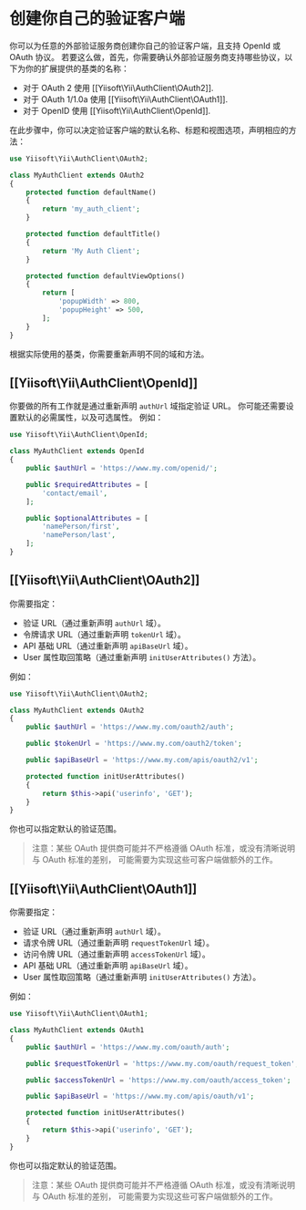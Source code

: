 创建你自己的验证客户端
======================

你可以为任意的外部验证服务商创建你自己的验证客户端，且支持 OpenId 或 OAuth 协议。
若要这么做，首先，你需要确认外部验证服务商支持哪些协议，以下为你的扩展提供的基类的名称：

 - 对于 OAuth 2 使用 [[Yiisoft\Yii\AuthClient\OAuth2]].
 - 对于 OAuth 1/1.0a 使用 [[Yiisoft\Yii\AuthClient\OAuth1]].
 - 对于 OpenID 使用 [[Yiisoft\Yii\AuthClient\OpenId]].

在此步骤中，你可以决定验证客户端的默认名称、标题和视图选项，声明相应的方法：

```php
use Yiisoft\Yii\AuthClient\OAuth2;

class MyAuthClient extends OAuth2
{
    protected function defaultName()
    {
        return 'my_auth_client';
    }

    protected function defaultTitle()
    {
        return 'My Auth Client';
    }

    protected function defaultViewOptions()
    {
        return [
            'popupWidth' => 800,
            'popupHeight' => 500,
        ];
    }
}
```

根据实际使用的基类，你需要重新声明不同的域和方法。

## [[Yiisoft\Yii\AuthClient\OpenId]]

你要做的所有工作就是通过重新声明 `authUrl` 域指定验证 URL。
你可能还需要设置默认的必需属性，以及可选属性。
例如：

```php
use Yiisoft\Yii\AuthClient\OpenId;

class MyAuthClient extends OpenId
{
    public $authUrl = 'https://www.my.com/openid/';

    public $requiredAttributes = [
        'contact/email',
    ];

    public $optionalAttributes = [
        'namePerson/first',
        'namePerson/last',
    ];
}
```

## [[Yiisoft\Yii\AuthClient\OAuth2]]

你需要指定：

- 验证 URL（通过重新声明 `authUrl` 域）。
- 令牌请求 URL（通过重新声明 `tokenUrl` 域）。
- API 基础 URL（通过重新声明 `apiBaseUrl` 域）。
- User 属性取回策略（通过重新声明 `initUserAttributes()` 方法）。

例如：

```php
use Yiisoft\Yii\AuthClient\OAuth2;

class MyAuthClient extends OAuth2
{
    public $authUrl = 'https://www.my.com/oauth2/auth';

    public $tokenUrl = 'https://www.my.com/oauth2/token';

    public $apiBaseUrl = 'https://www.my.com/apis/oauth2/v1';

    protected function initUserAttributes()
    {
        return $this->api('userinfo', 'GET');
    }
}
```

你也可以指定默认的验证范围。

> 注意：某些 OAuth 提供商可能并不严格遵循 OAuth 标准，或没有清晰说明与 OAuth 标准的差别，
  可能需要为实现这些可客户端做额外的工作。

## [[Yiisoft\Yii\AuthClient\OAuth1]]

你需要指定：

- 验证 URL（通过重新声明 `authUrl` 域）。
- 请求令牌 URL（通过重新声明 `requestTokenUrl` 域）。
- 访问令牌 URL（通过重新声明 `accessTokenUrl` 域）。
- API 基础 URL（通过重新声明 `apiBaseUrl` 域）。
- User 属性取回策略（通过重新声明 `initUserAttributes()` 方法）。

例如：

```php
use Yiisoft\Yii\AuthClient\OAuth1;

class MyAuthClient extends OAuth1
{
    public $authUrl = 'https://www.my.com/oauth/auth';

    public $requestTokenUrl = 'https://www.my.com/oauth/request_token';

    public $accessTokenUrl = 'https://www.my.com/oauth/access_token';

    public $apiBaseUrl = 'https://www.my.com/apis/oauth/v1';

    protected function initUserAttributes()
    {
        return $this->api('userinfo', 'GET');
    }
}
```

你也可以指定默认的验证范围。

> 注意：某些 OAuth 提供商可能并不严格遵循 OAuth 标准，或没有清晰说明与 OAuth 标准的差别，
  可能需要为实现这些可客户端做额外的工作。

